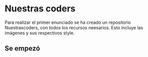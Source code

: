 # Nuestras coders
Para realizar el primer enunciado se ha creado un repositorio Nuestrascoders, con todos los recursos neesarios. Esto incluye las imágenes y sus respectivos style.
## Se empezó